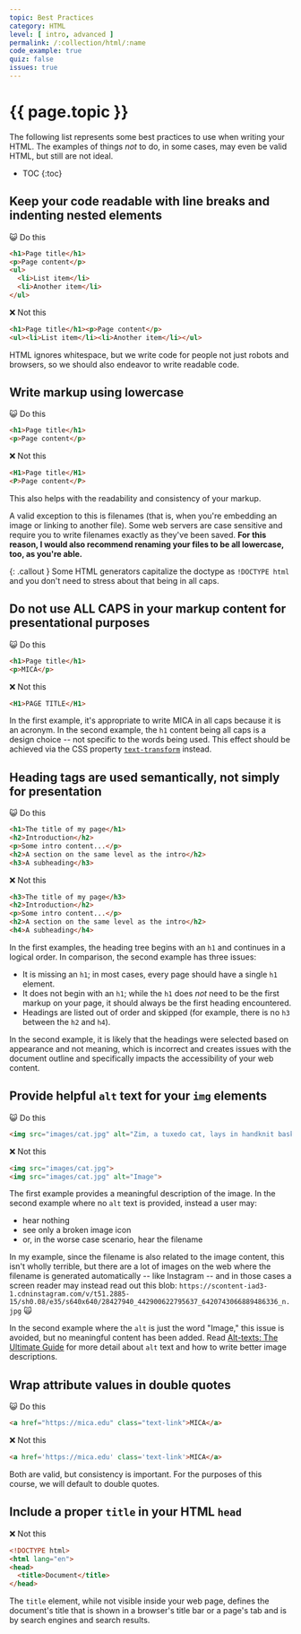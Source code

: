 ```yaml
---
topic: Best Practices
category: HTML
level: [ intro, advanced ]
permalink: /:collection/html/:name
code_example: true
quiz: false
issues: true
---
```


# {{ page.topic }}
The following list represents some best practices to use when writing your HTML. The examples of things _not_ to do, in some cases, may even be valid HTML, but still are not ideal.

* TOC
{:toc}

## Keep your code readable with line breaks and indenting nested elements
<span class="emoji">😺</span> Do this
```html
<h1>Page title</h1>
<p>Page content</p>
<ul>
  <li>List item</li>
  <li>Another item</li>
</ul>
```
<span class="emoji">❌</span> Not this
```html
<h1>Page title</h1><p>Page content</p>
<ul><li>List item</li><li>Another item</li></ul>
```

HTML ignores whitespace, but we write code for people not just robots and browsers, so we should also endeavor to write readable code.


## Write markup using lowercase
<span class="emoji">😺</span> Do this
```html
<h1>Page title</h1>
<p>Page content</p>
```
<span class="emoji">❌</span> Not this
```html
<H1>Page title</H1>
<P>Page content</P>
```

This also helps with the readability and consistency of your markup.

A valid exception to this is filenames (that is, when you're embedding an image or linking to another file). Some web servers are case sensitive and require you to write filenames exactly as they've been saved. **For this reason, I would also recommend renaming your files to be all lowercase, too, as you're able.**

{: .callout }
Some HTML generators capitalize the doctype as `!DOCTYPE html` and you don't need to stress about that being in all caps.

## Do not use ALL CAPS in your markup content for presentational purposes
<span class="emoji">😺</span> Do this
```html
<h1>Page title</h1>
<p>MICA</p>
```
<span class="emoji">❌</span> Not this
```html
<H1>PAGE TITLE</H1>
```

In the first example, it's appropriate to write MICA in all caps because it is an acronym. In the second example, the `h1` content being all caps is a design choice -- not specific to the words being used. This effect should be achieved via the CSS property [`text-transform`](https://developer.mozilla.org/en-US/docs/Web/CSS/text-transform) instead.



## Heading tags are used semantically, not simply for presentation
<span class="emoji">😺</span> Do this
```html
<h1>The title of my page</h1>
<h2>Introduction</h2>
<p>Some intro content...</p>
<h2>A section on the same level as the intro</h2>
<h3>A subheading</h3>
```
<span class="emoji">❌</span> Not this
```html
<h3>The title of my page</h3>
<h2>Introduction</h2>
<p>Some intro content...</p>
<h2>A section on the same level as the intro</h2>
<h4>A subheading</h4>
```

In the first examples, the heading tree begins with an `h1` and continues in a logical order. In comparison, the second example has three issues:
- It is missing an `h1`; in most cases, every page should have a single `h1` element.
- It does not begin with an `h1`; while the `h1` does _not_ need to be the first markup on your page, it should always be the first heading encountered.
- Headings are listed out of order and skipped (for example, there is no `h3` between the `h2` and `h4`).

In the second example, it is likely that the headings were selected based on appearance and not meaning, which is incorrect and creates issues with the document outline and specifically impacts the accessibility of your web content.

## Provide helpful `alt` text for your `img` elements
<span class="emoji">😺</span> Do this
```html
<img src="images/cat.jpg" alt="Zim, a tuxedo cat, lays in handknit basket.">
```
<span class="emoji">❌</span> Not this
```html
<img src="images/cat.jpg">
<img src="images/cat.jpg" alt="Image">
```

The first example provides a meaningful description of the image. In the second example where no `alt` text is provided, instead a user may:
- hear nothing
- see only a broken image icon
- or, in the worse case scenario, hear the filename

In my example, since the filename is also related to the image content, this isn't wholly terrible, but there are a lot of images on the web where the filename is generated automatically -- like Instagram -- and in those cases a screen reader may instead read out this blob:
`https://scontent-iad3-1.cdninstagram.com/v/t51.2885-15/sh0.08/e35/s640x640/28427940_442900622795637_6420743066889486336_n.jpg` <span class="emoji text-larger">🙀</span>

In the second example where the `alt` is just the word "Image," this issue is avoided, but no meaningful content has been added. Read [Alt-texts: The Ultimate Guide](https://axesslab.com/alt-texts/) for more detail about `alt` text and how to write better image descriptions.


## Wrap attribute values in double quotes
<span class="emoji">😺</span> Do this
```html
<a href="https://mica.edu" class="text-link">MICA</a>
```
<span class="emoji">❌</span> Not this
```html
<a href='https://mica.edu' class='text-link'>MICA</a>
```

Both are valid, but consistency is important. For the purposes of this course, we will default to double quotes.

## Include a proper `title` in your HTML `head`
<span class="emoji">❌</span> Not this
```html
<!DOCTYPE html>
<html lang="en">
<head>
  <title>Document</title>
</head>
```

The `title` element, while not visible inside your web page, defines the document's title that is shown in a browser's title bar or a page's tab and is by search engines and search results.
